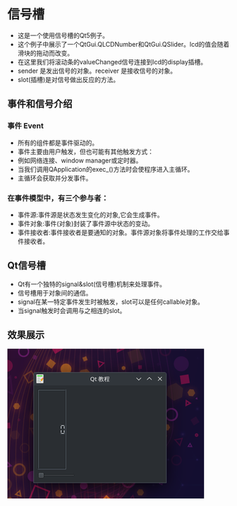 # 信号槽
- 这是一个使用信号槽的Qt5例子。
- 这个例子中展示了一个QtGui.QLCDNumber和QtGui.QSlider。lcd的值会随着滑块的拖动而改变。
- 在这里我们将滚动条的valueChanged信号连接到lcd的display插槽。
- sender 是发出信号的对象。receiver 是接收信号的对象。
- slot(插槽)是对信号做出反应的方法。

## 事件和信号介绍
### 事件 Event
- 所有的组件都是事件驱动的。
- 事件主要由用户触发，但也可能有其他触发方式：
- 例如网络连接、window manager或定时器。
- 当我们调用QApplication的exec_()方法时会使程序进入主循环。
- 主循环会获取并分发事件。

### 在事件模型中，有三个参与者：
- 事件源:事件源是状态发生变化的对象,它会生成事件。
- 事件对象:事件(对象)封装了事件源中状态的变动。
- 事件接收者:事件接收者是要通知的对象。事件源对象将事件处理的工作交给事件接收者。

## Qt信号槽
- Qt有一个独特的signal&slot(信号槽)机制来处理事件。
- 信号槽用于对象间的通信。
- signal在某一特定事件发生时被触发，slot可以是任何callable对象。
- 当signal触发时会调用与之相连的slot。


## 效果展示
![](./images/2023-08-05_17-57.png)

